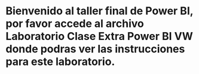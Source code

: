 # Bienvenido al taller final de Power BI, por favor accede al archivo Laboratorio Clase Extra Power BI VW donde podras ver las instrucciones para este laboratorio.
